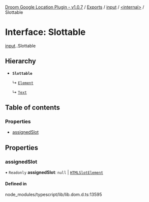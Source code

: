 [Droom Google Location Plugin - v1.0.7](../README.md) / [Exports](../modules.md) / [input](../modules/input.md) / [<internal\>](../modules/input._internal_.md) / Slottable

# Interface: Slottable

[input](../modules/input.md).[<internal>](../modules/input._internal_.md).Slottable

## Hierarchy

- **`Slottable`**

  ↳ [`Element`](input._internal_.Element.md)

  ↳ [`Text`](input._internal_.Text.md)

## Table of contents

### Properties

- [assignedSlot](input._internal_.Slottable.md#assignedslot)

## Properties

### assignedSlot

• `Readonly` **assignedSlot**: ``null`` \| [`HTMLSlotElement`](../modules/input._internal_.md#htmlslotelement)

#### Defined in

node_modules/typescript/lib/lib.dom.d.ts:13595
